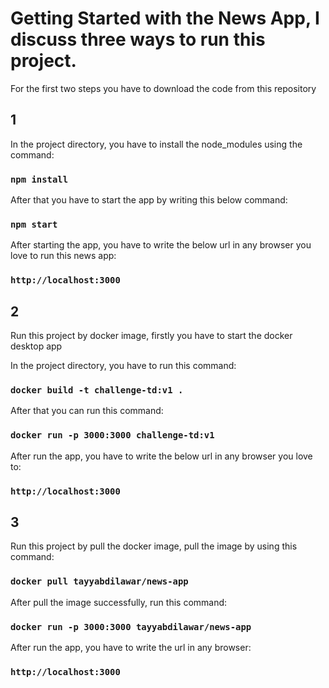 # Getting Started with the News App, I discuss three ways to run this project.

For the first two steps you have to download the code from this repository

## 1

In the project directory, you have to install the node_modules using the command:

### `npm install`

After that you have to start the app by writing this below command:

### `npm start`

After starting the app, you have to write the below url in any browser you love to run this news app:

### `http://localhost:3000`

## 2

Run this project by docker image, firstly you have to start the docker desktop app

In the project directory, you have to run this command:

### `docker build -t challenge-td:v1 .`

After that you can run this command:

### `docker run -p 3000:3000 challenge-td:v1`

After run the app, you have to write the below url in any browser you love to:

### `http://localhost:3000`

## 3

Run this project by pull the docker image, pull the image by using this command:

### `docker pull tayyabdilawar/news-app`

After pull the image successfully, run this command:

### `docker run -p 3000:3000 tayyabdilawar/news-app`

After run the app, you have to write the url in any browser:

### `http://localhost:3000`
